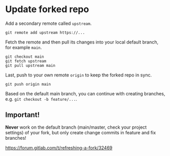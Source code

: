 # Update forked repo

Add a secondary remote called `upstream`.
```
git remote add upstream https://...
```
Fetch the remote and then pull its changes into your local default branch, for example `main`.
```
git checkout main
git fetch upstream
git pull upstream main
```
Last, push to your own remote `origin` to keep the forked repo in sync.
```
git push origin main
```
Based on the default main branch, you can continue with creating branches, e.g. `git checkout -b feature/...`.
## Important!
**Never** work on the default branch (main/master, check your project settings) of your fork, but only create change commits in feature and fix branches!

https://forum.gitlab.com/t/refreshing-a-fork/32469